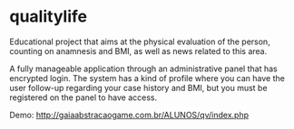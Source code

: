 # qualitylife
Educational project that aims at the physical evaluation of the person, counting on anamnesis and BMI, as well as news related to this area.

A fully manageable application through an administrative panel that has encrypted login. The system has a kind of profile where you can have the user follow-up regarding your case history and BMI, but you must be registered on the panel to have access.

Demo: http://gaiaabstracaogame.com.br/ALUNOS/qv/index.php

